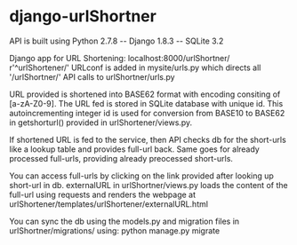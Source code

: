 # django-urlShortner
API is built using Python 2.7.8 -- Django 1.8.3 -- SQLite 3.2

Django app for URL Shortening: localhost:8000/urlShortner/
r'^urlShortener/' URLconf is added in mysite/urls.py which directs all '/urlShortner/' API calls to urlShortner/urls.py

URL provided is shortened into BASE62 format with encoding consiting of [a-zA-Z0-9]. The URL fed is stored in SQLite database with unique id. This autoincrementing integer id is used for conversion from BASE10 to BASE62 in getshorturl() provided in urlShortener/views.py.

If shortened URL is fed to the service, then API checks db for the short-urls like a lookup table and provides full-url back. Same goes for already processed full-urls, providing already preocessed short-urls. 

You can access full-urls by clicking on the link provided after looking up short-url in db. externalURL in urlShortner/views.py loads the content of the full-url using requests and renders the webpage at urlShortener/templates/urlShortener/externalURL.html

You can sync the db using the models.py and migration files in urlShortner/migrations/ using:
python manage.py migrate
